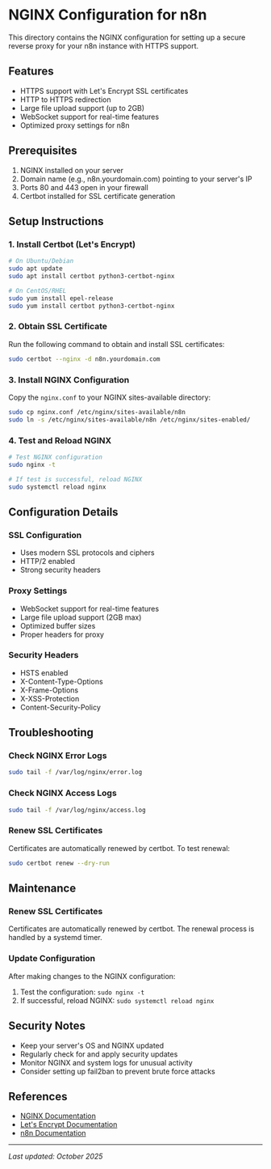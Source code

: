# NGINX Configuration for n8n

This directory contains the NGINX configuration for setting up a secure reverse proxy for your n8n instance with HTTPS support.

## Features

- HTTPS support with Let's Encrypt SSL certificates
- HTTP to HTTPS redirection
- Large file upload support (up to 2GB)
- WebSocket support for real-time features
- Optimized proxy settings for n8n

## Prerequisites

1. NGINX installed on your server
2. Domain name (e.g., n8n.yourdomain.com) pointing to your server's IP
3. Ports 80 and 443 open in your firewall
4. Certbot installed for SSL certificate generation

## Setup Instructions

### 1. Install Certbot (Let's Encrypt)

```bash
# On Ubuntu/Debian
sudo apt update
sudo apt install certbot python3-certbot-nginx

# On CentOS/RHEL
sudo yum install epel-release
sudo yum install certbot python3-certbot-nginx
```

### 2. Obtain SSL Certificate

Run the following command to obtain and install SSL certificates:

```bash
sudo certbot --nginx -d n8n.yourdomain.com
```

### 3. Install NGINX Configuration

Copy the `nginx.conf` to your NGINX sites-available directory:

```bash
sudo cp nginx.conf /etc/nginx/sites-available/n8n
sudo ln -s /etc/nginx/sites-available/n8n /etc/nginx/sites-enabled/
```

### 4. Test and Reload NGINX

```bash
# Test NGINX configuration
sudo nginx -t

# If test is successful, reload NGINX
sudo systemctl reload nginx
```

## Configuration Details

### SSL Configuration

- Uses modern SSL protocols and ciphers
- HTTP/2 enabled
- Strong security headers

### Proxy Settings

- WebSocket support for real-time features
- Large file upload support (2GB max)
- Optimized buffer sizes
- Proper headers for proxy

### Security Headers

- HSTS enabled
- X-Content-Type-Options
- X-Frame-Options
- X-XSS-Protection
- Content-Security-Policy

## Troubleshooting

### Check NGINX Error Logs

```bash
sudo tail -f /var/log/nginx/error.log
```

### Check NGINX Access Logs

```bash
sudo tail -f /var/log/nginx/access.log
```

### Renew SSL Certificates

Certificates are automatically renewed by certbot. To test renewal:

```bash
sudo certbot renew --dry-run
```

## Maintenance

### Renew SSL Certificates

Certificates are automatically renewed by certbot. The renewal process is handled by a systemd timer.

### Update Configuration

After making changes to the NGINX configuration:

1. Test the configuration: `sudo nginx -t`
2. If successful, reload NGINX: `sudo systemctl reload nginx`

## Security Notes

- Keep your server's OS and NGINX updated
- Regularly check for and apply security updates
- Monitor NGINX and system logs for unusual activity
- Consider setting up fail2ban to prevent brute force attacks

## References

- [NGINX Documentation](https://nginx.org/en/docs/)
- [Let's Encrypt Documentation](https://certbot.eff.org/docs/)
- [n8n Documentation](https://docs.n8n.io/)

---

_Last updated: October 2025_
